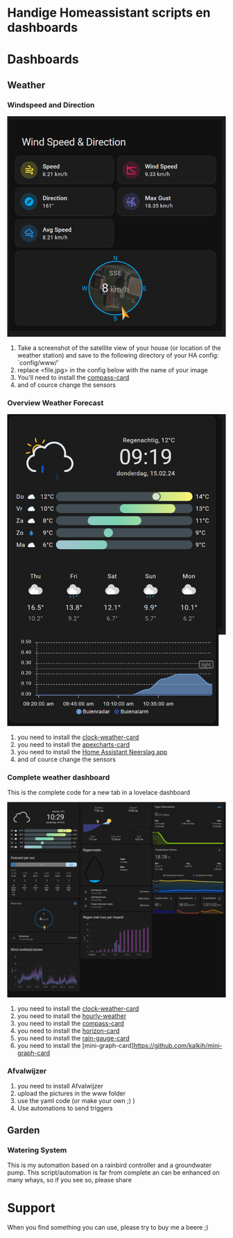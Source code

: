 # Handige Homeassistant scripts en dashboards


# Dashboards

## Weather

### Windspeed and Direction

![windspeed and direction](/Dashboards/LoveLace/Weather/Windspeed_and_direction.png "windspeed and direction")

1. Take a screenshot of the satellite view of your house (or location of the weather station) and save to the following directory of your HA config: `config/www/'
2. replace <file.jpg> in the config below with the name of your image
3. You'll need to install the [compass-card](https://github.com/tomvanswam/compass-card)
4. and of cource change the sensors

### Overview Weather Forecast

![overview weather forecast](/Dashboards/LoveLace/Weather/Overview_Weather_forecast.png "overview weather forecast")

1. you need to install the [clock-weather-card](https://github.com/pkissling/clock-weather-card)
2. you need to install the [apexcharts-card](https://github.com/RomRider/apexcharts-card)
3. you need to install the [Home Assistant Neerslag app](https://github.com/aex351/home-assistant-neerslag-app)
4. and of cource change the sensors

### Complete weather dashboard

This is the complete code for a new tab in a lovelace dashboard

![complete weather dashboard](/Dashboards/LoveLace/Weather/Complete_weather_dashboard.png "complete weather dashboard")

1. you need to install the [clock-weather-card](https://github.com/pkissling/clock-weather-card)
2. you need to install the [hourly-weather](https://github.com/decompil3d/lovelace-hourly-weather)
3. you need to install the [compass-card](https://github.com/tomvanswam/compass-card)
4. you need to install the [horizon-card](https://github.com/rejuvenate/lovelace-horizon-card/)
5. you need to install the [rain-gauge-card](https://github.com/t1gr0u/rain-gauge-card)
6. you need to install the [mini-graph-card]https://github.com/kalkih/mini-graph-card


### Afvalwijzer

1. you need to install Afvalwijzer
2. upload the pictures in the www folder
3. use the yaml code (or make your own ;) )
4. Use automations to send triggers

## Garden

### Watering System

This is my automation based on a rainbird controller and a groundwater pump.
This script/automation is far from complete an can be enhanced on many whays, so if you see so, please share



# Support

When you find something you can use, please try to buy me a beere ;)

<script type="text/javascript" src="https://cdnjs.buymeacoffee.com/1.0.0/button.prod.min.js" data-name="bmc-button" data-slug="MaartenSchmeitz" data-color="#FFDD00" data-emoji="🍺"  data-font="Cookie" data-text="Buy me a beer" data-outline-color="#000000" data-font-color="#000000" data-coffee-color="#ffffff" ></script>